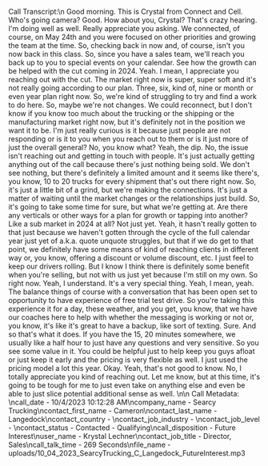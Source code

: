 Call Transcript:\n Good morning. This is Crystal from Connect and Cell. Who's going camera? Good. How about you, Crystal? That's crazy hearing. I'm doing well as well. Really appreciate you asking. We connected, of course, on May 24th and you were focused on other priorities and growing the team at the time. So, checking back in now and, of course, isn't you now back in this class. So, since you have a sales team, we'll reach you back up to you to special events on your calendar. See how the growth can be helped with the cut coming in 2024. Yeah. I mean, I appreciate you reaching out with the cut. The market right now is super, super soft and it's not really going according to our plan. Three, six, kind of, nine or month or even year plan right now. So, we're kind of struggling to try and find a work to do here. So, maybe we're not changes. We could reconnect, but I don't know if you know too much about the trucking or the shipping or the manufacturing market right now, but it's definitely not in the position we want it to be. I'm just really curious is it because just people are not responding or is it to you when you reach out to them or is it just more of just the overall general? No, you know what? Yeah, the dip. No, the issue isn't reaching out and getting in touch with people. It's just actually getting anything out of the call because there's just nothing being sold. We don't see nothing, but there's definitely a limited amount and it seems like there's, you know, 10 to 20 trucks for every shipment that's out there right now. So, it's just a little bit of a grind, but we're making the connections. It's just a matter of waiting until the market changes or the relationships just build. So, it's going to take some time for sure, but what we're getting at. Are there any verticals or other ways for a plan for growth or tapping into another? Like a sub market in 2024 at all? Not just yet. Yeah, it hasn't really gotten to that just because we haven't gotten through the cycle of the full calendar year just yet of a.k.a. quote unquote struggles, but that if we do get to that point, we definitely have some means of kind of reaching clients in different way or, you know, offering a discount or volume discount, etc. I just feel to keep our drivers rolling. But I know I think there is definitely some benefit when you're selling, but not with us just yet because I'm still on my own. So right now. Yeah, I understand. It's a very special thing. Yeah, I mean, yeah. The balance things of course with a conversation that has been open set to opportunity to have experience of free trial test drive. So you're taking this experience it for a day, these weather, and you get, you know, that we have our coaches here to help with whether the messaging is working or not or, you know, it's like it's great to have a backup, like sort of texting. Sure. And so that's what it does. If you have the 15, 20 minutes somewhere, we usually like a half hour to just have any questions and very sensitive. So you see some value in it. You could be helpful just to help keep you guys afloat or just keep it early and the pricing is very flexible as well. I just used the pricing model a lot this year. Okay. Yeah, that's not good to know. No, I totally appreciate you kind of reaching out. Let me know, but at this time, it's going to be tough for me to just even take on anything else and even be able to just slice potential additional sense as well. \n\n Call Metadata: \ncall_date - 10/4/2023 10:12:28 AM\ncompany_name - Searcy Trucking\ncontact_first_name - Cameron\ncontact_last_name - Langedock\ncontact_country - \ncontact_job_industry - \ncontact_job_level - \ncontact_status - Contacted - Qualifying\ncall_disposition - Future Interest\nuser_name - Krystal Lechner\ncontact_job_title - Director, Sales\ncall_talk_time - 269 Seconds\nfile_name - uploads/10_04_2023_SearcyTrucking_C_Langedock_FutureInterest.mp3
